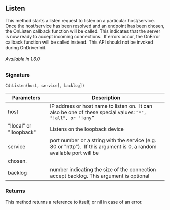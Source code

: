 ## Listen

This method starts a listen request to listen on a particular host/service.  Once the host/service has been resolved and an endpoint has been chosen, the OnListen callback function will be called. This indicates that the server is now ready to accept incoming connections.  If errors occur, the OnError callback function will be called instead. This API should not be invoked during OnDriverInit.

###### Available in 1.6.0


### Signature

`C4:Listen(host, service[, backlog])`


| Parameters | Description |
| --- | --- |
| host | IP address or host name to listen on.  It can also be one of these special values: `“*", "!all", or "!any”` |
| ”!local" or "!loopback" | Listens on the loopback device |
| service | port number or a string with the service (e.g. 80 or "http").  If this argument is 0, a random available port will be |
| chosen. |
|backlog | number indicating the size of the connection accept backlog. This argument is optional |


### Returns

This method returns a reference to itself, or nil in case of an error.
